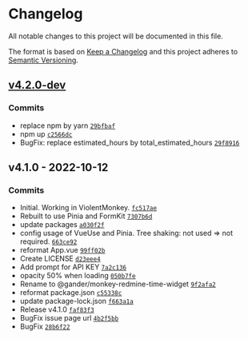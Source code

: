 # Changelog

All notable changes to this project will be documented in this file.

The format is based on [Keep a Changelog](https://keepachangelog.com/en/1.0.0/)
and this project adheres to [Semantic Versioning](https://semver.org/spec/v2.0.0.html).

## [v4.2.0-dev](https://github.com//gander/monkey-redmine-time-widget.git/compare/v4.1.0...v4.2.0-dev)

### Commits

- replace npm by yarn [`29bfbaf`](https://github.com//gander/monkey-redmine-time-widget.git/commit/29bfbaf935b2fe7a2837214342ccd0ff6b2392e9)
- npm up [`c2566dc`](https://github.com//gander/monkey-redmine-time-widget.git/commit/c2566dc4235f862478c0cfd9c58ecf9ca33fdcfb)
- BugFix: replace estimated_hours by total_estimated_hours [`29f8916`](https://github.com//gander/monkey-redmine-time-widget.git/commit/29f89169781c906255014de862cd91148862dc9c)

## v4.1.0 - 2022-10-12

### Commits

- Initial. Working in ViolentMonkey. [`fc517ae`](https://github.com//gander/monkey-redmine-time-widget.git/commit/fc517aea36dfe440cd946a2a4e22814894e4c4e8)
- Rebuilt to use Pinia and FormKit [`7307b6d`](https://github.com//gander/monkey-redmine-time-widget.git/commit/7307b6dc18f5edf59a2f89ec760d7a2ba5b089ea)
- update packages [`a030f2f`](https://github.com//gander/monkey-redmine-time-widget.git/commit/a030f2f48b331c1bbe456181f95943931d55c9de)
- config usage of VueUse and Pinia. Tree shaking: not used =&gt; not required. [`663ce92`](https://github.com//gander/monkey-redmine-time-widget.git/commit/663ce92d1e4367fd7facb08daf827b87cb53629c)
- reformat App.vue [`99ff02b`](https://github.com//gander/monkey-redmine-time-widget.git/commit/99ff02bffb7a1112c3a98335fc59554876d7d7e7)
- Create LICENSE [`d23eee4`](https://github.com//gander/monkey-redmine-time-widget.git/commit/d23eee4c2624ba85eaea34dbd6ce153262b62cf4)
- Add prompt for API KEY [`7a2c136`](https://github.com//gander/monkey-redmine-time-widget.git/commit/7a2c136db1bd9b2f7ebecf6534bd6aa6d6b59ae9)
- opacity 50% when loading [`050b7fe`](https://github.com//gander/monkey-redmine-time-widget.git/commit/050b7fe18d86472b8ba4b862c797378aa65a3e3d)
- Rename to @gander/monkey-redmine-time-widget [`9f2afa2`](https://github.com//gander/monkey-redmine-time-widget.git/commit/9f2afa2c7020111ace17f39891386856add07dd6)
- reformat package.json [`c55338c`](https://github.com//gander/monkey-redmine-time-widget.git/commit/c55338cede32c7896e2450f1527f167918359f07)
- update package-lock.json [`f663a1a`](https://github.com//gander/monkey-redmine-time-widget.git/commit/f663a1afa9f00fa5cbd108491d162b68b8c32ab1)
- Release v4.1.0 [`faf83f3`](https://github.com//gander/monkey-redmine-time-widget.git/commit/faf83f3a4bfd862849f47c77c6e3ab517c8ba391)
- BugFix issue page url [`4b2f5bb`](https://github.com//gander/monkey-redmine-time-widget.git/commit/4b2f5bb7ca5baab9050b03be84bfb99f027f64a7)
- BugFix [`28b6f22`](https://github.com//gander/monkey-redmine-time-widget.git/commit/28b6f22a67498aa23b370a8e902e1bfe29aae3a7)
